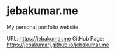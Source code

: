 # jebakumar.me
My personal portfolio website

URL: https://jebakumar.me
GitHub Page: https://jebakumarj.github.io/jebakumar.me
